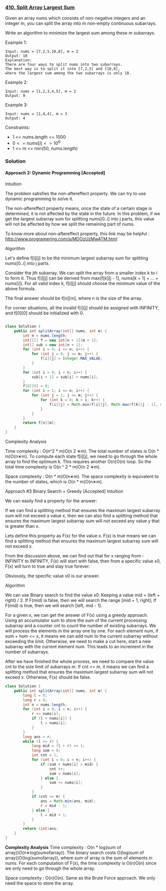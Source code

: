### [410. Split Array Largest Sum](https://leetcode.com/problems/split-array-largest-sum/)

Given an array nums which consists of non-negative integers and an integer m, you can split the array into m non-empty continuous subarrays.

Write an algorithm to minimize the largest sum among these m subarrays.

 

Example 1:
```
Input: nums = [7,2,5,10,8], m = 2
Output: 18
Explanation:
There are four ways to split nums into two subarrays.
The best way is to split it into [7,2,5] and [10,8],
where the largest sum among the two subarrays is only 18.
```
Example 2:
```
Input: nums = [1,2,3,4,5], m = 2
Output: 9
```
Example 3:
```
Input: nums = [1,4,4], m = 3
Output: 4
``` 

Constraints:

- 1 <= nums.length <= 1000
- $0 <= nums[i] <= 10^6$
- 1 <= m <= min(50, nums.length)

### Solution

#### Approach 2: Dynamic Programming [Accepted]
Intuition

The problem satisfies the non-aftereffect property. We can try to use dynamic programming to solve it.

The non-aftereffect property means, once the state of a certain stage is determined, it is not affected by the state in the future. In this problem, if we get the largest subarray sum for splitting nums[0..i] into j parts, this value will not be affected by how we split the remaining part of nums.

To know more about non-aftereffect property, this link may be helpful : http://www.programering.com/a/MDOzUzMwATM.html

Algorithm

Let's define f[i][j] to be the minimum largest subarray sum for splitting nums[0..i] into j parts.

Consider the jth subarray. We can split the array from a smaller index k to i to form it. Thus f[i][j] can be derived from max(f[k][j - 1], nums[k + 1] + ... + nums[i]). For all valid index k, f[i][j] should choose the minimum value of the above formula.

The final answer should be f[n][m], where n is the size of the array.

For corner situations, all the invalid f[i][j] should be assigned with INFINITY, and f[0][0] should be initialized with 0.

```java

class Solution {
    public int splitArray(int[] nums, int m) {
        int n = nums.length;
        int[][] f = new int[n + 1][m + 1];
        int[] sub = new int[n + 1];
        for (int i = 0; i <= n; i++) {
            for (int j = 0; j <= m; j++) {
                f[i][j] = Integer.MAX_VALUE;
            }
        }
        for (int i = 0; i < n; i++) {
            sub[i + 1] = sub[i] + nums[i];
        }
        f[0][0] = 0;
        for (int i = 1; i <= n; i++) {
            for (int j = 1; j <= m; j++) {
                for (int k = 0; k < i; k++) {
                    f[i][j] = Math.min(f[i][j], Math.max(f[k][j - 1], sub[i] - sub[k]));
                }
            }
        }
        return f[n][m];        
    }
}
```

Complexity Analysis

Time complexity : O(n^2 * m)O(n 
2
 ∗m). The total number of states is O(n * m)O(n∗m). To compute each state f[i][j], we need to go through the whole array to find the optimum k. This requires another O(n)O(n) loop. So the total time complexity is O(n ^ 2 * m)O(n 
2
 ∗m).

Space complexity : O(n * m)O(n∗m). The space complexity is equivalent to the number of states, which is O(n * m)O(n∗m).

Approach #3 Binary Search + Greedy [Accepted]
Intuition

We can easily find a property for the answer:

If we can find a splitting method that ensures the maximum largest subarray sum will not exceed a value x, then we can also find a splitting method that ensures the maximum largest subarray sum will not exceed any value y that is greater than x.

Lets define this property as F(x) for the value x. F(x) is true means we can find a splitting method that ensures the maximum largest subarray sum will not exceed x.

From the discussion above, we can find out that for x ranging from -INFINITY to INFINITY, F(x) will start with false, then from a specific value x0, F(x) will turn to true and stay true forever.

Obviously, the specific value x0 is our answer.

Algorithm

We can use Binary search to find the value x0. Keeping a value mid = (left + right) / 2. If F(mid) is false, then we will search the range [mid + 1, right]; If F(mid) is true, then we will search [left, mid - 1].

For a given x, we can get the answer of F(x) using a greedy approach. Using an accumulator sum to store the sum of the current processing subarray and a counter cnt to count the number of existing subarrays. We will process the elements in the array one by one. For each element num, if sum + num <= x, it means we can add num to the current subarray without exceeding the limit. Otherwise, we need to make a cut here, start a new subarray with the current element num. This leads to an increment in the number of subarrays.

After we have finished the whole process, we need to compare the value cnt to the size limit of subarrays m. If cnt <= m, it means we can find a splitting method that ensures the maximum largest subarray sum will not exceed x. Otherwise, F(x) should be false.

```java
class Solution {
    public int splitArray(int[] nums, int m) {
        long l = 0;
        long r = 0;        
        int n = nums.length;
        for (int i = 0; i < n; i++) {
            r += nums[i];
            if (l < nums[i]) {
                l = nums[i];
            }
        }
        long ans = r;
        while (l <= r) {
            long mid = (l + r) >> 1;
            long sum = 0;
            int cnt = 1;
            for (int i = 0; i < n; i++) {
                if (sum + nums[i] > mid) {
                    cnt ++;
                    sum = nums[i];
                } else {
                    sum += nums[i];
                }
            }
            if (cnt <= m) {
                ans = Math.min(ans, mid);
                r = mid - 1;
            } else {
                l = mid + 1;
            }
        }
        return (int)ans;      
    }
}
```

**Complexity Analysis**
Time complexity : O(n * log(sum of array))O(n∗log(sumofarray)). The binary search costs O(log(sum of array))O(log(sumofarray)), where sum of array is the sum of elements in nums. For each computation of F(x), the time complexity is O(n)O(n) since we only need to go through the whole array.

Space complexity : O(n)O(n). Same as the Brute Force approach. We only need the space to store the array.

